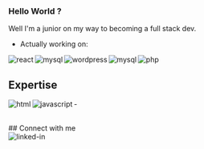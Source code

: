 ### Hello World ?
Well I'm a junior on my way to becoming a full stack dev.
- Actually working on:
<img align="left" alt="react" src="https://img.shields.io/badge/react%20-%2320232a.svg?&style=for-the-badge&logo=react&logoColor=%2361DAFB" />
<img align="left" alt="mysql" src="https://img.shields.io/badge/mysql-4479A1.svg?style=for-the-badge&logo=mysql&logoColor=white"/> <img align="left" alt="wordpress" src="https://img.shields.io/badge/WordPress-%23117AC9.svg?style=for-the-badge&logo=WordPress&logoColor=white"/> <img align="left" alt="mysql" src="https://img.shields.io/badge/mysql-4479A1.svg?style=for-the-badge&logo=mysql&logoColor=white"/> <img align="left" alt="php" src="https://img.shields.io/badge/php-%23777BB4.svg?style=for-the-badge&logo=php&logoColor=white"/><br>

## Expertise
-<img align="left" alt="html" src="https://img.shields.io/badge/html5-%23E34F26.svg?style=for-the-badge&logo=html5&logoColor=white"/>
<img align="left" alt="javascript" src="https://img.shields.io/badge/javascript-%23323330.svg?style=for-the-badge&logo=javascript&logoColor=%23F7DF1E"/>

<br>## Connect with me <br>
[<img align="left" alt="linked-in" src="https://img.shields.io/badge/linkedin-%230077B5.svg?&style=for-the-badge&logo=linkedin&logoColor=white" />](https://www.linkedin.com/in/jakub-szewczyk-js/)

